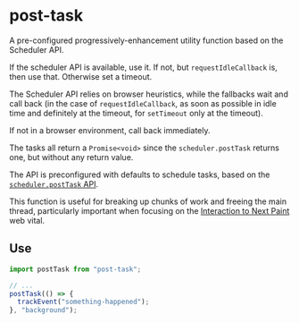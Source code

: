 # post-task

A pre-configured progressively-enhancement utility function based on the Scheduler API.

If the scheduler API is available, use it.
If not, but `requestIdleCallback` is, then use that. Otherwise set a timeout.

The Scheduler API relies on browser heuristics, while the fallbacks wait and
call back (in the case of `requestIdleCallback`, as soon as possible in idle time
and definitely at the timeout, for `setTimeout` only at the timeout).

If not in a browser environment, call back immediately.

The tasks all return a `Promise<void>` since the `scheduler.postTask` returns
one, but without any return value.

The API is preconfigured with defaults to schedule tasks, based on the
[`scheduler.postTask` API](https://developer.mozilla.org/en-US/docs/Web/API/Scheduler/postTask).

This function is useful for breaking up chunks of work and freeing the main
thread, particularly important when focusing on the
[Interaction to Next Paint](https://web.dev/articles/inp)
web vital.

## Use

```js
import postTask from "post-task";

// ...
postTask(() => {
  trackEvent("something-happened");
}, "background");
```

